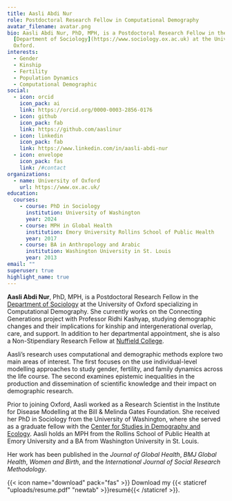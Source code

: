 ```yaml
---
title: Aasli Abdi Nur
role: Postdoctoral Research Fellow in Computational Demography
avatar_filename: avatar.png
bio: Aasli Abdi Nur, PhD, MPH, is a Postdoctoral Research Fellow in the
  [Department of Sociology](https://www.sociology.ox.ac.uk) at the University of
  Oxford.
interests:
  - Gender
  - Kinship
  - Fertility
  - Population Dynamics
  - Computational Demographic
social:
  - icon: orcid
    icon_pack: ai
    link: https://orcid.org/0000-0003-2856-0176
  - icon: github
    icon_pack: fab
    link: https://github.com/aaslinur
  - icon: linkedin
    icon_pack: fab
    link: https://www.linkedin.com/in/aasli-abdi-nur
  - icon: envelope
    icon_pack: fas
    link: /#contact
organizations:
  - name: University of Oxford
    url: https://www.ox.ac.uk/
education:
  courses:
    - course: PhD in Sociology
      institution: University of Washington
      year: 2024
    - course: MPH in Global Health
      institution: Emory University Rollins School of Public Health
      year: 2017
    - course: BA in Anthropology and Arabic
      institution: Washington University in St. Louis
      year: 2013
email: ""
superuser: true
highlight_name: true
---
```

**Aasli Abdi Nur**, PhD, MPH, is a Postdoctoral Research Fellow in the [Department of Sociology](https://www.sociology.ox.ac.uk/) at the University of Oxford specializing in Computational Demography. She currently works on the Connecting Generations project with Professor Ridhi Kashyap, studying demographic changes and their implications for kinship and intergenerational overlap, care, and support. In addition to her departmental appointment, she is also a Non-Stipendiary Research Fellow at [Nuffield College](https://www.nuffield.ox.ac.uk/people/academics/).

Aasli’s research uses computational and demographic methods explore two main areas of interest. The first focuses on the use individual-level modelling approaches to study gender, fertility, and family dynamics across the life course. The second examines epistemic inequalities in the production and dissemination of scientific knowledge and their impact on demographic research.

Prior to joining Oxford, Aasli worked as a Research Scientist in the Institute for Disease Modelling at the Bill & Melinda Gates Foundation. She received her PhD in Sociology from the University of Washington, where she served as a graduate fellow with the [Center for Studies in Demography and Ecology](https://csde.washington.edu/). Aasli holds an MPH from the Rollins School of Public Health at Emory University and a BA from Washington University in St. Louis. 

Her work has been published in the *Journal of Global Health*, *BMJ Global Health*, *Women and Birth*, and the *International Journal of Social Research Methodology*. 

{{< icon name="download" pack="fas" >}} Download my {{< staticref "uploads/resume.pdf" "newtab" >}}resumé{{< /staticref >}}.